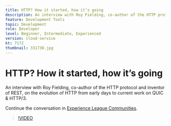 ```yaml
---
title: HTTP? How it started, how it’s going
description: An interview with Roy Fielding, co-author of the HTTP protocol and inventor of REST, on the evolution of HTTP from early days to current work on QUIC & HTTP/3.
feature: Development Tools
topic: Development
role: Developer
level: Beginner, Intermediate, Experienced
version: cloud-service
kt: 7172
thumbnail: 331738.jpg
---
```


# HTTP? How it started, how it’s going

An interview with Roy Fielding, co-author of the HTTP protocol and inventor of REST, on the evolution of HTTP from early days to current work on QUIC & HTTP/3.

Continue the conversation in <a href="http://adobe.ly/36Yd3v6">Experience League Communities</a>.

>[!VIDEO](https://video.tv.adobe.com/v/331738/?quality=12&learn=on&hidetitle=true)